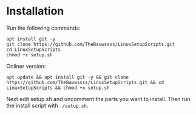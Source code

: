 # Installation

Run the following commands:

```apt update
apt install git -y
git clone https://github.com/TheBauwssss/LinuxSetupScripts.git
cd LinuxSetupScripts
chmod +x setup.sh
```

Onliner version:

```apt update && apt install git -y && git clone https://github.com/TheBauwssss/LinuxSetupScripts.git && cd LinuxSetupScripts && chmod +x setup.sh```

Next edit setup.sh and uncomment the parts you want to install. Then run the install script with `./setup.sh`.